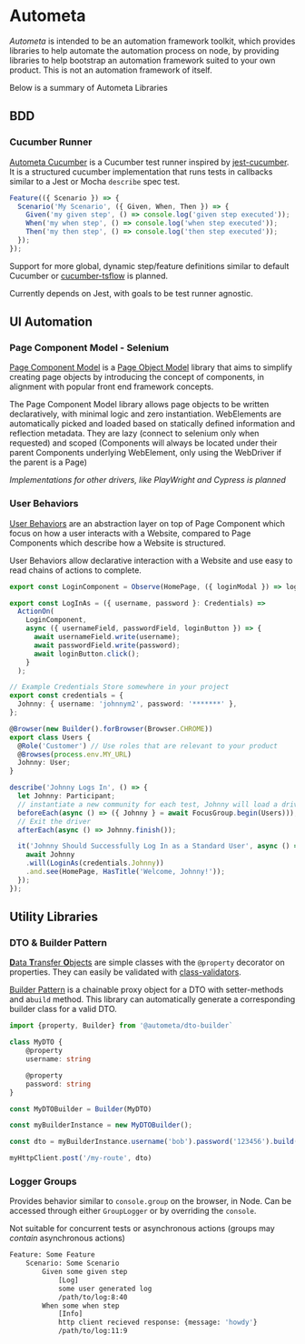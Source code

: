 # Autometa

_Autometa_ is intended to be an automation framework toolkit, which provides libraries to help automate the automation process on node, by providing libraries to help bootstrap an automation framework
suited to your own product. This is not an automation framework of itself.

Below is a summary of Autometa Libraries

## BDD

### Cucumber Runner

[Autometa Cucumber](1_bdd/cucumber/1_intro.md) is a Cucumber test runner inspired by [jest-cucumber](https://github.com/bencompton/jest-cucumber).
It is a structured cucumber implementation that runs tests in callbacks similar to a Jest or Mocha `describe` spec test.

```ts title=Example
Feature(({ Scenario }) => {
  Scenario('My Scenario', ({ Given, When, Then }) => {
    Given('my given step', () => console.log('given step executed'));
    When('my when step', () => console.log('when step executed'));
    Then('my then step', () => console.log('then step executed'));
  });
});
```

Support for more global, dynamic step/feature definitions similar to default Cucumber or [cucumber-tsflow](https://github.com/timjroberts/cucumber-js-tsflow) is planned.

Currently depends on Jest, with goals to be test runner agnostic.

## UI Automation

### Page Component Model - Selenium

[Page Component Model](./ui-testing/page-component-model/intro) is a [Page Object Model](https://www.selenium.dev/documentation/test_practices/encouraged/page_object_models/) library
that aims to simplify creating page objects by introducing the concept of components, in alignment with popular front end framework concepts.

The Page Component Model library allows page objects to be written declaratively, with minimal logic and zero instantiation. WebElements
are automatically picked and loaded based on statically defined information and reflection metadata. They are lazy (connect to selenium only when requested) and scoped (Components will always be located under their parent Components underlying WebElement, only using the WebDriver if the parent is a Page)

_Implementations for other drivers, like PlayWright and Cypress is planned_

### User Behaviors
[User Behaviors](./ui-testing/user-behaviors/intro) are an abstraction layer on top of
Page Component which focus on how a user interacts with a Website, compared to Page Components which
describe how a Website is structured.

User Behaviors allow declarative interaction with a Website and use easy to read chains
of actions to complete.
```ts
export const LoginComponent = Observe(HomePage, ({ loginModal }) => loginModal);

export const LogInAs = ({ username, password }: Credentials) =>
  ActionOn(
    LoginComponent,
    async ({ usernameField, passwordField, loginButton }) => {
      await usernameField.write(username);
      await passwordField.write(password);
      await loginButton.click();
    }
  );

// Example Credentials Store somewhere in your project
export const credentials = {
  Johnny: { username: 'johnnym2', password: '*******' },
};

@Browser(new Builder().forBrowser(Browser.CHROME))
export class Users {
  @Role('Customer') // Use roles that are relevant to your product
  @Browses(process.env.MY_URL)
  Johnny: User;
}

describe('Johnny Logs In', () => {
  let Johnny: Participant;
  // instantiate a new community for each test, Johnny will load a driver
  beforeEach(async () => ({ Johnny } = await FocusGroup.begin(Users)));
  // Exit the driver
  afterEach(async () => Johnny.finish());

  it('Johnny Should Successfully Log In as a Standard User', async () => {
    await Johnny
    .will(LoginAs(credentials.Johnny))
    .and.see(HomePage, HasTitle('Welcome, Johnny!'));
  });
});
```
## Utility Libraries

### DTO & Builder Pattern

[**D**ata **T**ransfer **O**bjects](https://en.wikipedia.org/wiki/Data_transfer_object) are simple classes with the `@property` decorator on properties. They can easily be validated with [class-validators](https://github.com/typestack/class-validator).

[Builder Pattern](https://en.wikipedia.org/wiki/Builder_pattern) is a chainable proxy object for a DTO with setter-methods and a`build` method. This library can automatically generate a corresponding builder class for a valid DTO.

```ts title=Example
import {property, Builder} from '@autometa/dto-builder`

class MyDTO {
    @property
    username: string

    @property
    password: string
}

const MyDTOBuilder = Builder(MyDTO)

const myBuilderInstance = new MyDTOBuilder();

const dto = myBuilderInstance.username('bob').password('123456').build()

myHttpClient.post('/my-route', dto)
```

### Logger Groups

Provides behavior similar to `console.group` on the browser, in Node.
Can be accessed through either `GroupLogger` or by overriding the `console`.

Not suitable for concurrent tests or asynchronous actions (groups may _contain_ asynchronous actions)

```sh title='Example Log'
Feature: Some Feature
    Scenario: Some Scenario
        Given some given step
            [Log]
            some user generated log
            /path/to/log:8:40
        When some when step
            [Info]
            http client recieved response: {message: 'howdy'}
            /path/to/log:11:9

```
